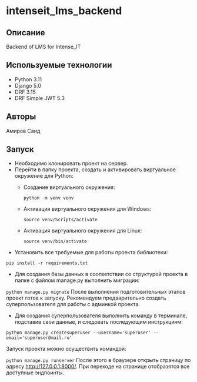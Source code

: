 # intenseit_lms_backend


## Описание
Backend of LMS for Intense_IT


## Используемые технологии
- Python 3.11
- Django 5.0
- DRF 3.15
- DRF Simple JWT 5.3


## Авторы
Амиров Саид


## Запуск
- Необходимо клонировать проект на сервер.
- Перейти в папку проекта, создать и активировать виртуальное окружение для Python:
  - Создание виртуального окружения:

      ```python -m venv venv```
  - Активация виртуального окружения для Windows:

      ```source venv/Scripts/activate```
  - Активация виртуального окружения для Linux:

      ```source venv/bin/activate```
- Установить все требуемые для работы проекта библиотеки:

```pip install -r requirements.txt```
- Для создания базы данных в соответствии со структурой проекта в папке с файлом manage.py выполнить миграции:

```python manage.py migrate```
После выполнения подготовительных этапов проект готов к запуску. Рекомендуем предварительно создать суперпользователя для работы с админкой проекта.
- Для создания суперпользователя выполнить команду в терминале, подставив свои данные, и следовать последующим инструкциям:

```python manage.py createsuperuser --username='superuser' --email='superuser@mail.ru'```

Запуск проекта можно осуществить командой:

```python manage.py runserver```
После этого в браузере открыть страницу по адресу http://127.0.0.1:8000/. При переходе на странице отобразятся все доступные эндпоинты.
